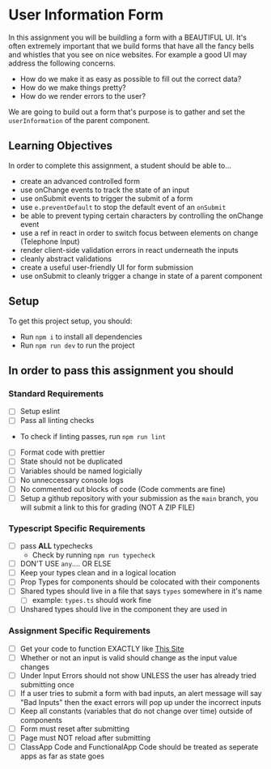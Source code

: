 # User Information Form

In this assignment you will be buildling a form with a BEAUTIFUL UI. It's often extremely important that we build forms that have all the fancy bells and whistles that you see on nice websites. For example a good UI may address the following concerns.

- How do we make it as easy as possible to fill out the correct data?
- How do we make things pretty?
- How do we render errors to the user?

We are going to build out a form that's purpose is to gather and set the `userInformation` of the parent component.

## Learning Objectives

In order to complete this assignment, a student should be able to...

- create an advanced controlled form
- use onChange events to track the state of an input
- use onSubmit events to trigger the submit of a form
- use `e.preventDefault` to stop the default event of an `onSubmit`
- be able to prevent typing certain characters by controlling the onChange event
- use a ref in react in order to switch focus between elements on change (Telephone Input)
- render client-side validation errors in react underneath the inputs
- cleanly abstract validations
- create a useful user-friendly UI for form submission
- use onSubmit to cleanly trigger a change in state of a parent component

## Setup

To get this project setup, you should:

- Run `npm i` to install all dependencies
- Run `npm run dev` to run the project

## In order to pass this assignment you should

### Standard Requirements

- [ ] Setup eslint
- [ ] Pass all linting checks

- To check if linting passes, run `npm run lint`

- [ ] Format code with prettier
- [ ] State should not be duplicated
- [ ] Variables should be named logicially
- [ ] No unneccessary console logs
- [ ] No commented out blocks of code (Code comments are fine)
- [ ] Setup a github repository with your submission as the `main` branch, you will submit a link to this for grading (NOT A ZIP FILE)

### Typescript Specific Requirements

- [ ] pass **ALL** typechecks
  - Check by running `npm run typecheck`
- [ ] DON'T USE `any`.... OR ELSE
- [ ] Keep your types clean and in a logical location
- [ ] Prop Types for components should be colocated with their components
- [ ] Shared types should live in a file that says `types` somewhere in it's name
  - [ ] example: `types.ts` should work fine
- [ ] Unshared types should live in the component they are used in

### Assignment Specific Requirements

- [ ] Get your code to function EXACTLY like [This Site](https://react-form-example-1.web.app/)
- [ ] Whether or not an input is valid should change as the input value changes
- [ ] Under Input Errors should not show UNLESS the user has already tried submitting once
- [ ] If a user tries to submit a form with bad inputs, an alert message will say "Bad Inputs" then the exact errors will pop up under the incorrect inputs
- [ ] Keep all constants (variables that do not change over time) outside of components
- [ ] Form must reset after submitting
- [ ] Page must NOT reload after submitting
- [ ] ClassApp Code and FunctionalApp Code should be treated as seperate apps as far as state goes
